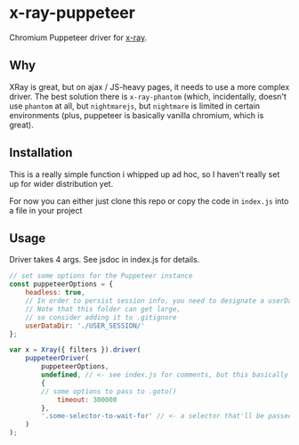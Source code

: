 
# x-ray-puppeteer

  Chromium Puppeteer driver for [x-ray](https://github.com/lapwinglabs/x-ray).

## Why
XRay is great, but on ajax / JS-heavy pages, it needs to use a more complex driver. The best solution there is `x-ray-phantom` (which, incidentally, doesn't use `phantom` at all, but `nightmarejs`, but `nightmare` is limited in certain environments (plus, puppeteer is basically vanilla chromium, which is great). 

## Installation

This is a really simple function i whipped up ad hoc, so I haven't really set up for wider distribution yet.

For now you can either just clone this repo or copy the code in `index.js` into a file in your project


## Usage
Driver takes 4 args. See jsdoc in index.js for details. 


```javascript
// set some options for the Puppeteer instance
const puppeteerOptions = {
    headless: true,
    // In order to persist session info, you need to designate a userDataDir. 
    // Note that this folder can get large,
    // so consider adding it to .gitignore
    userDataDir: './USER_SESSION/'
};

var x = Xray({ filters }).driver(
    puppeteerDriver(
        puppeteerOptions,
        undefined, // <- see index.js for comments, but this basically is just an override for using Puppeteer in this driver. 
        {
        // some options to pass to .goto()
            timeout: 300000
        },
        '.some-selector-to-wait-for' // <- a selector that'll be passed to .waitFor() after .goto()
    )
);

```
